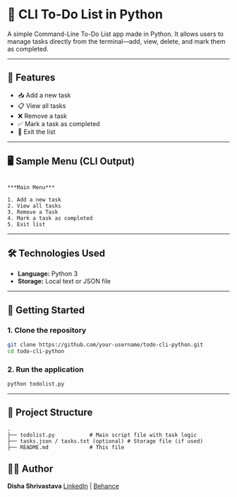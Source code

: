 
# 📝 CLI To-Do List in Python

A simple Command-Line To-Do List app made in Python. It allows users to manage tasks directly from the terminal—add, view, delete, and mark them as completed.

---

## 📌 Features

- 📥 Add a new task
- 📋 View all tasks
- ❌ Remove a task
- ✅ Mark a task as completed
- 🚪 Exit the list

---

## 🖥️ Sample Menu (CLI Output)

```

***Main Menu***

1. Add a new task
2. View all tasks
3. Remove a Task
4. Mark a task as completed
5. Exit list

````

---

## 🛠️ Technologies Used

- **Language:** Python 3
- **Storage:** Local text or JSON file

---

## 🚀 Getting Started

### 1. Clone the repository
```bash
git clone https://github.com/your-username/todo-cli-python.git
cd todo-cli-python
````

### 2. Run the application

```bash
python todolist.py
```

---

## 📁 Project Structure

```
.
├── todolist.py           # Main script file with task logic
├── tasks.json / tasks.txt (optional) # Storage file (if used)
├── README.md             # This file
```





## 👩‍💻 Author

**Disha Shrivastava**
[LinkedIn](https://www.linkedin.com/in/disha-shrivastava) | [Behance](https://www.behance.net/dishashrivastava)

